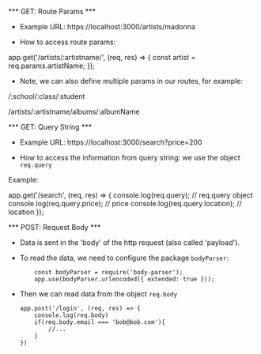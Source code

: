 


<!--

@todo: create gist

-->




*** GET: Route Params ***

- Example URL: https://localhost:3000/artists/madonna

- How to access route params:

app.get('/artists/:artistname/', (req, res) => {
    const artist = req.params.artistName;
});


- Note, we can also define multiple params in our routes, for example:

/:school/:class/:student

/artists/:artistname/albums/:albumName




*** GET: Query String ***

- Example URL: https://localhost:3000/search?price=200


- How to access the information from query string: we use the object `req.query`

Example:

app.get('/search', (req, res) => {
    console.log(req.query); // req.query object
    console.log(req.query.price); // price
    console.log(req.query.location); // location
});


*** POST: Request Body ***

- Data is sent in the 'body' of the http request (also called 'payload').

- To read the data, we need to configure the package `bodyParser`:

    ```
        const bodyParser = require('body-parser');
        app.use(bodyParser.urlencoded({ extended: true }));
    ```

- Then we can read data from the object `req.body`

    ```
    app.post('/login', (req, res) => {
        console.log(req.body)
        if(req.body.email === 'bob@bob.com'){
            //...
        }
    })
    ```